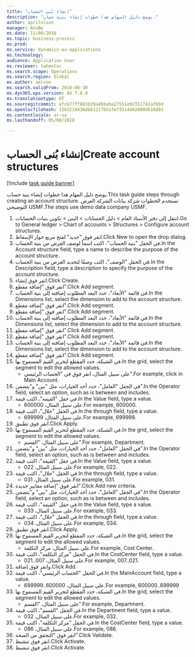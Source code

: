 ```yaml
--- 
title: "إنشاء بُنى الحساب‬"
description: "يوضح دليل المهام هذا خطوات إنشاء بنية حساب."
author: aprilolson
manager: AnnBe
ms.date: 11/08/2016
ms.topic: business-process
ms.prod: 
ms.service: dynamics-ax-applications
ms.technology: 
audience: Application User
ms.reviewer: twheeloc
ms.search.scope: Operations
ms.search.region: Global
ms.author: aolson
ms.search.validFrom: 2016-06-30
ms.dyn365.ops.version: AX 7.0.0
ms.translationtype: HT
ms.sourcegitcommit: efcb77ff883b29a4bbaba27551e02311742afbbd
ms.openlocfilehash: 128323d436dbb1217b5a7e73514482000db16d83
ms.contentlocale: ar-sa
ms.lasthandoff: 05/08/2018

---
```

# <a name="create-account-structures"></a><span data-ttu-id="5ec37-103">إنشاء بُنى الحساب‬</span><span class="sxs-lookup"><span data-stu-id="5ec37-103">Create account structures</span></span>

[!include [task guide banner](../../includes/task-guide-banner.md)]

<span data-ttu-id="5ec37-104">يوضح دليل المهام هذا خطوات إنشاء بنية حساب.</span><span class="sxs-lookup"><span data-stu-id="5ec37-104">This task guide steps through creating an account structure.</span></span> <span data-ttu-id="5ec37-105">تستخدم الخطوات شركة بيانات الشركة العرض التوضيحي USMF.</span><span class="sxs-lookup"><span data-stu-id="5ec37-105">The steps use demo data company USMF.</span></span>

1. <span data-ttu-id="5ec37-106">انتقل إلى دفتر الأستاذ العام > دليل الحسابات > البنى > تكوين بنيات الحسابات.</span><span class="sxs-lookup"><span data-stu-id="5ec37-106">Go to General ledger > Chart of accounts > Structures > Configure account structures.</span></span>
2. <span data-ttu-id="5ec37-107">انقر فوق "جديد" لفتح مربع حوار الإسقاط‬.</span><span class="sxs-lookup"><span data-stu-id="5ec37-107">Click New to open the drop dialog.</span></span>
3. <span data-ttu-id="5ec37-108">في الحقل "بنية الحساب"، اكتب اسماً لوصف الغرض من بنية الحساب.</span><span class="sxs-lookup"><span data-stu-id="5ec37-108">In the Account structure field, type a name to describe the purpose of the account structure.</span></span>
4. <span data-ttu-id="5ec37-109">في الحقل "الوصف"، اكتب وصفًا لتحديد الغرض من بنية الحساب.</span><span class="sxs-lookup"><span data-stu-id="5ec37-109">In the Description field, type a description to specify the purpose of the account structure.</span></span>
5. <span data-ttu-id="5ec37-110">انقر فوق إنشاء.</span><span class="sxs-lookup"><span data-stu-id="5ec37-110">Click Create.</span></span>
6. <span data-ttu-id="5ec37-111">انقر فوق "إضافة مقطع".</span><span class="sxs-lookup"><span data-stu-id="5ec37-111">Click Add segment.</span></span>
7. <span data-ttu-id="5ec37-112">في قائمة "الأبعاد"، حدد البعد المطلوب إضافته إلى بنية الحساب.</span><span class="sxs-lookup"><span data-stu-id="5ec37-112">In the Dimensions list, select the dimension to add to the account structure.</span></span>
8. <span data-ttu-id="5ec37-113">انقر فوق "إضافة مقطع".</span><span class="sxs-lookup"><span data-stu-id="5ec37-113">Click Add segment.</span></span>
9. <span data-ttu-id="5ec37-114">انقر فوق "إضافة مقطع".</span><span class="sxs-lookup"><span data-stu-id="5ec37-114">Click Add segment.</span></span>
10. <span data-ttu-id="5ec37-115">في قائمة "الأبعاد"، حدد البعد المطلوب إضافته إلى بنية الحساب.</span><span class="sxs-lookup"><span data-stu-id="5ec37-115">In the Dimensions list, select the dimension to add to the account structure.</span></span>
11. <span data-ttu-id="5ec37-116">انقر فوق "إضافة مقطع".</span><span class="sxs-lookup"><span data-stu-id="5ec37-116">Click Add segment.</span></span>
12. <span data-ttu-id="5ec37-117">انقر فوق "إضافة مقطع".</span><span class="sxs-lookup"><span data-stu-id="5ec37-117">Click Add segment.</span></span>
13. <span data-ttu-id="5ec37-118">في قائمة "الأبعاد"، حدد البعد المطلوب إضافته إلى بنية الحساب.</span><span class="sxs-lookup"><span data-stu-id="5ec37-118">In the Dimensions list, select the dimension to add to the account structure.</span></span>
14. <span data-ttu-id="5ec37-119">انقر فوق "إضافة مقطع".</span><span class="sxs-lookup"><span data-stu-id="5ec37-119">Click Add segment.</span></span>
15. <span data-ttu-id="5ec37-120">في الشبكة، حدد المقطع لتحرير القيم المسموح بها.</span><span class="sxs-lookup"><span data-stu-id="5ec37-120">In the grid, select the segment to edit the allowed values.</span></span>
    * <span data-ttu-id="5ec37-121">على سبيل المثال، انقر فوق في "الحساب الرئيسي".</span><span class="sxs-lookup"><span data-stu-id="5ec37-121">For example, click in Main Account.</span></span>  
16. <span data-ttu-id="5ec37-122">في الحقل "العامل"، حدد أحد الخيارات، مثل "بين" و"يتضمن".</span><span class="sxs-lookup"><span data-stu-id="5ec37-122">In the Operator field, select an option, such as is between and includes.</span></span>
17. <span data-ttu-id="5ec37-123">في حقل "القيمة"، اكتب قيمة.</span><span class="sxs-lookup"><span data-stu-id="5ec37-123">In the Value field, type a value.</span></span>
    * <span data-ttu-id="5ec37-124">على سبيل المثال، 600000.</span><span class="sxs-lookup"><span data-stu-id="5ec37-124">For example, 600000.</span></span>  
18. <span data-ttu-id="5ec37-125">في الحقل "خلال"، اكتب قيمة.</span><span class="sxs-lookup"><span data-stu-id="5ec37-125">In the through field, type a value.</span></span>
    * <span data-ttu-id="5ec37-126">على سبيل المثال، 699999.</span><span class="sxs-lookup"><span data-stu-id="5ec37-126">For example, 699999.</span></span>  
19. <span data-ttu-id="5ec37-127">انقر فوق تطبيق.</span><span class="sxs-lookup"><span data-stu-id="5ec37-127">Click Apply.</span></span>
20. <span data-ttu-id="5ec37-128">في الشبكة، حدد المقطع لتحرير القيم المسموح بها.</span><span class="sxs-lookup"><span data-stu-id="5ec37-128">In the grid, select the segment to edit the allowed values.</span></span>
    * <span data-ttu-id="5ec37-129">على سبيل المثال، "القسم".</span><span class="sxs-lookup"><span data-stu-id="5ec37-129">For example, Department.</span></span>  
21. <span data-ttu-id="5ec37-130">في الحقل "العامل"، حدد أحد الخيارات، مثل "بين" و"يتضمن".</span><span class="sxs-lookup"><span data-stu-id="5ec37-130">In the Operator field, select an option, such as is between and includes.</span></span>
22. <span data-ttu-id="5ec37-131">في حقل "القيمة"، اكتب قيمة.</span><span class="sxs-lookup"><span data-stu-id="5ec37-131">In the Value field, type a value.</span></span>
    * <span data-ttu-id="5ec37-132">على سبيل المثال، 022.</span><span class="sxs-lookup"><span data-stu-id="5ec37-132">For example, 022.</span></span>  
23. <span data-ttu-id="5ec37-133">في الحقل "خلال"، اكتب قيمة.</span><span class="sxs-lookup"><span data-stu-id="5ec37-133">In the through field, type a value.</span></span>
    * <span data-ttu-id="5ec37-134">على سبيل المثال، 031.</span><span class="sxs-lookup"><span data-stu-id="5ec37-134">For example, 031.</span></span>  
24. <span data-ttu-id="5ec37-135">انقر فوق "إضافة معايير جديدة".</span><span class="sxs-lookup"><span data-stu-id="5ec37-135">Click Add new criteria.</span></span>
25. <span data-ttu-id="5ec37-136">في الحقل "العامل"، حدد أحد الخيارات، مثل "بين" و"يتضمن".</span><span class="sxs-lookup"><span data-stu-id="5ec37-136">In the Operator field, select an option, such as is between and includes.</span></span>
26. <span data-ttu-id="5ec37-137">في حقل "القيمة"، اكتب قيمة.</span><span class="sxs-lookup"><span data-stu-id="5ec37-137">In the Value field, type a value.</span></span>
    * <span data-ttu-id="5ec37-138">على سبيل المثال، 033.</span><span class="sxs-lookup"><span data-stu-id="5ec37-138">For example, 033.</span></span>  
27. <span data-ttu-id="5ec37-139">في الحقل "خلال"، اكتب قيمة.</span><span class="sxs-lookup"><span data-stu-id="5ec37-139">In the through field, type a value.</span></span>
    * <span data-ttu-id="5ec37-140">على سبيل المثال، 034.</span><span class="sxs-lookup"><span data-stu-id="5ec37-140">For example, 034.</span></span>  
28. <span data-ttu-id="5ec37-141">انقر فوق تطبيق.</span><span class="sxs-lookup"><span data-stu-id="5ec37-141">Click Apply.</span></span>
29. <span data-ttu-id="5ec37-142">في الشبكة، حدد المقطع لتحرير القيم المسموح بها.</span><span class="sxs-lookup"><span data-stu-id="5ec37-142">In the grid, select the segment to edit the allowed values.</span></span>
    * <span data-ttu-id="5ec37-143">على سبيل المثال، مركز التكلفة.</span><span class="sxs-lookup"><span data-stu-id="5ec37-143">For example, Cost Center.</span></span>  
30. <span data-ttu-id="5ec37-144">في الحقل "مركز التكلفة"، اكتب قيمة.</span><span class="sxs-lookup"><span data-stu-id="5ec37-144">In the CostCenter field, type a value.</span></span>
    * <span data-ttu-id="5ec37-145">على سبيل المثال، 007..021.</span><span class="sxs-lookup"><span data-stu-id="5ec37-145">For example, 007..021.</span></span>  
31. <span data-ttu-id="5ec37-146">وانقر فوق إضافة.</span><span class="sxs-lookup"><span data-stu-id="5ec37-146">Click Add.</span></span>
32. <span data-ttu-id="5ec37-147">في الحقل "الحساب الرئيسي"، اكتب قيمة.</span><span class="sxs-lookup"><span data-stu-id="5ec37-147">In the MainAccount field, type a value.</span></span>
    * <span data-ttu-id="5ec37-148">على سبيل المثال، 600000..699999.</span><span class="sxs-lookup"><span data-stu-id="5ec37-148">For example, 600000..699999</span></span>  
33. <span data-ttu-id="5ec37-149">في الشبكة، حدد المقطع لتحرير القيم المسموح بها.</span><span class="sxs-lookup"><span data-stu-id="5ec37-149">In the grid, select the segment to edit the allowed values.</span></span>
    * <span data-ttu-id="5ec37-150">على سبيل المثال، "القسم".</span><span class="sxs-lookup"><span data-stu-id="5ec37-150">For example, Department.</span></span>  
34. <span data-ttu-id="5ec37-151">في الحقل "القسم"، اكتب قيمة.</span><span class="sxs-lookup"><span data-stu-id="5ec37-151">In the Department field, type a value.</span></span>
    * <span data-ttu-id="5ec37-152">على سبيل المثال، 032.</span><span class="sxs-lookup"><span data-stu-id="5ec37-152">For example, 032.</span></span>  
35. <span data-ttu-id="5ec37-153">في الحقل "مركز التكلفة"، اكتب قيمة.</span><span class="sxs-lookup"><span data-stu-id="5ec37-153">In the CostCenter field, type a value.</span></span>
    * <span data-ttu-id="5ec37-154">على سبيل المثال، 086.</span><span class="sxs-lookup"><span data-stu-id="5ec37-154">For example, 086.</span></span>  
36. <span data-ttu-id="5ec37-155">انقر فوق "التحقق من الصحة‬".</span><span class="sxs-lookup"><span data-stu-id="5ec37-155">Click Validate.</span></span>
37. <span data-ttu-id="5ec37-156">انقر فوق تنشيط.</span><span class="sxs-lookup"><span data-stu-id="5ec37-156">Click Activate.</span></span>
38. <span data-ttu-id="5ec37-157">انقر فوق تنشيط.</span><span class="sxs-lookup"><span data-stu-id="5ec37-157">Click Activate.</span></span>


